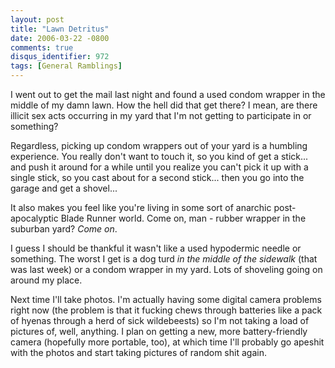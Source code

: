 ```yaml
---
layout: post
title: "Lawn Detritus"
date: 2006-03-22 -0800
comments: true
disqus_identifier: 972
tags: [General Ramblings]
---
```

I went out to get the mail last night and found a used condom wrapper in
the middle of my damn lawn. How the hell did that get there? I mean, are
there illicit sex acts occurring in my yard that I'm not getting to
participate in or something?

 Regardless, picking up condom wrappers out of your yard is a humbling
experience. You really don't want to touch it, so you kind of get a
stick... and push it around for a while until you realize you can't pick
it up with a single stick, so you cast about for a second stick... then
you go into the garage and get a shovel...

 It also makes you feel like you're living in some sort of anarchic
post-apocalyptic Blade Runner world. Come on, man - rubber wrapper in
the suburban yard? *Come on*.

 I guess I should be thankful it wasn't like a used hypodermic needle or
something. The worst I get is a dog turd *in the middle of the sidewalk*
(that was last week) or a condom wrapper in my yard. Lots of shoveling
going on around my place.

 Next time I'll take photos. I'm actually having some digital camera
problems right now (the problem is that it fucking chews through
batteries like a pack of hyenas through a herd of sick wildebeests) so
I'm not taking a load of pictures of, well, anything. I plan on getting
a new, more battery-friendly camera (hopefully more portable, too), at
which time I'll probably go apeshit with the photos and start taking
pictures of random shit again.
